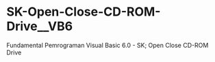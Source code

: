 # SK-Open-Close-CD-ROM-Drive__VB6
Fundamental Pemrograman Visual Basic 6.0 - SK; Open Close CD-ROM Drive
